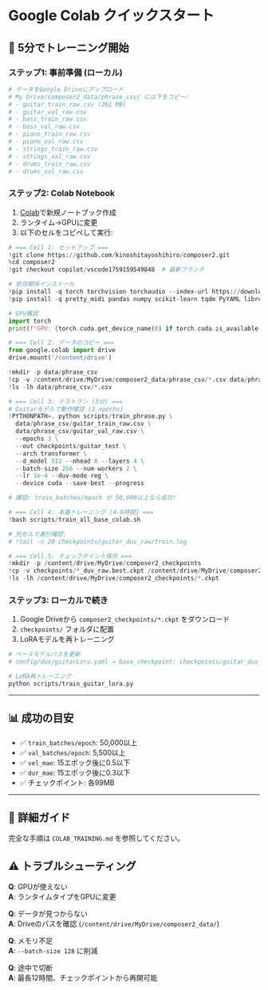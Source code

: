 # Google Colab クイックスタート

## 🚀 5分でトレーニング開始

### ステップ1: 事前準備 (ローカル)

```bash
# データをGoogle Driveにアップロード
# My Drive/composer2_data/phrase_csv/ に以下をコピー:
# - guitar_train_raw.csv (261 MB)
# - guitar_val_raw.csv
# - bass_train_raw.csv
# - bass_val_raw.csv
# - piano_train_raw.csv
# - piano_val_raw.csv
# - strings_train_raw.csv
# - strings_val_raw.csv
# - drums_train_raw.csv
# - drums_val_raw.csv
```

### ステップ2: Colab Notebook

1. [Colab](https://colab.research.google.com/)で新規ノートブック作成
2. ランタイム→GPUに変更
3. 以下のセルをコピペして実行:

```python
# === Cell 1: セットアップ ===
!git clone https://github.com/kinoshitayoshihiro/composer2.git
%cd composer2
!git checkout copilot/vscode1759159549848  # 最新ブランチ

# 依存関係インストール
!pip install -q torch torchvision torchaudio --index-url https://download.pytorch.org/whl/cu118
!pip install -q pretty_midi pandas numpy scikit-learn tqdm PyYAML librosa mido pytorch-lightning torchmetrics music21 scipy hydra-core

# GPU確認
import torch
print(f"GPU: {torch.cuda.get_device_name(0) if torch.cuda.is_available() else 'ERROR: No GPU!'}")
```

```python
# === Cell 2: データのコピー ===
from google.colab import drive
drive.mount('/content/drive')

!mkdir -p data/phrase_csv
!cp -v /content/drive/MyDrive/composer2_data/phrase_csv/*.csv data/phrase_csv/
!ls -lh data/phrase_csv/*.csv
```

```python
# === Cell 3: テストラン (3分) ===
# Guitarモデルで動作確認 (3 epochs)
!PYTHONPATH=. python scripts/train_phrase.py \
  data/phrase_csv/guitar_train_raw.csv \
  data/phrase_csv/guitar_val_raw.csv \
  --epochs 3 \
  --out checkpoints/guitar_test \
  --arch transformer \
  --d_model 512 --nhead 8 --layers 4 \
  --batch-size 256 --num-workers 2 \
  --lr 1e-4 --duv-mode reg \
  --device cuda --save-best --progress

# 確認: train_batches/epoch が 50,000以上なら成功!
```

```python
# === Cell 4: 本番トレーニング (4-8時間) ===
!bash scripts/train_all_base_colab.sh

# 別セルで進行確認:
# !tail -n 20 checkpoints/guitar_duv_raw/train.log
```

```python
# === Cell 5: チェックポイント保存 ===
!mkdir -p /content/drive/MyDrive/composer2_checkpoints
!cp -v checkpoints/*_duv_raw.best.ckpt /content/drive/MyDrive/composer2_checkpoints/
!ls -lh /content/drive/MyDrive/composer2_checkpoints/*.ckpt
```

### ステップ3: ローカルで続き

1. Google Driveから `composer2_checkpoints/*.ckpt` をダウンロード
2. `checkpoints/` フォルダに配置
3. LoRAモデルを再トレーニング

```bash
# ベースモデルパスを更新
# config/duv/guitarLora.yaml → base_checkpoint: checkpoints/guitar_duv_raw.best.ckpt

# LoRA再トレーニング
python scripts/train_guitar_lora.py
```

---

## 📊 成功の目安

- ✅ `train_batches/epoch`: 50,000以上
- ✅ `val_batches/epoch`: 5,500以上
- ✅ `vel_mae`: 15エポック後に0.5以下
- ✅ `dur_mae`: 15エポック後に0.3以下
- ✅ チェックポイント: 各99MB

---

## 🔗 詳細ガイド

完全な手順は `COLAB_TRAINING.md` を参照してください。

## ⚠️ トラブルシューティング

**Q**: GPUが使えない  
**A**: ランタイムタイプをGPUに変更

**Q**: データが見つからない  
**A**: Driveのパスを確認 (`/content/drive/MyDrive/composer2_data/`)

**Q**: メモリ不足  
**A**: `--batch-size 128` に削減

**Q**: 途中で切断  
**A**: 最長12時間、チェックポイントから再開可能
